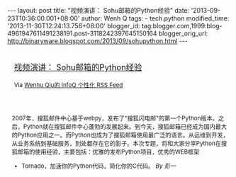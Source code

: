--- layout: post title: "视频演讲： Sohu邮箱的Python经验" date:
'2013-09-23T10:36:00.001+08:00' author: Wenh Q tags: - tech.python
modified\_time: '2013-11-30T12:24:13.756+08:00' blogger\_id:
tag:blogger.com,1999:blog-4961947611491238191.post-3118242397645150164
blogger\_orig\_url:
http://binaryware.blogspot.com/2013/09/sohupython.html ---
<div style="margin: 10px; padding: 5px;">

<div style="font-size: 18px;">

[视频演讲：
Sohu邮箱的Python经验](http://www.infoq.com/cn/presentations/sohu-mailbox-python-experience)

</div>

<div style="font-size: 13px;">

Via [Wenhu Qiu的 InfoQ 个性化 RSS Feed](http://www.infoq.com/cn/)

</div>

</div>

<div style="font-size: 13px; padding: 15px 0 10px 10px;">

2007年，搜狐邮件中心基于webpy，发布了"搜狐闪电邮"的第一个Python版本。之后，Python就在搜狐邮件中心蓬勃的发展起来。到今天，搜狐邮箱已经成为国内最大的Python应用之一。而Python也成为了搜狐邮箱使用最广泛的语言。从运维到开发，从业务系统到基础服务，到处都存在它的影子。本次专题，将和大家分享Python在搜狐邮箱的使用经验，主要包括：优雅的发布Python项目，优秀的WEB框架
- Tornado，加速你的Python代码，简化你的C代码。 *By 彭一*

</div>
